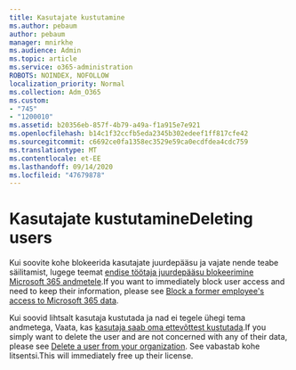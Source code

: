 ```yaml
---
title: Kasutajate kustutamine
ms.author: pebaum
author: pebaum
manager: mnirkhe
ms.audience: Admin
ms.topic: article
ms.service: o365-administration
ROBOTS: NOINDEX, NOFOLLOW
localization_priority: Normal
ms.collection: Adm_O365
ms.custom:
- "745"
- "1200010"
ms.assetid: b20356eb-857f-4b79-a49a-f1a915e7e921
ms.openlocfilehash: b14c1f32ccfb5eda2345b302edeef1ff817cfe42
ms.sourcegitcommit: c6692ce0fa1358ec3529e59ca0ecdfdea4cdc759
ms.translationtype: MT
ms.contentlocale: et-EE
ms.lasthandoff: 09/14/2020
ms.locfileid: "47679878"
---
```

# <a name="deleting-users"></a><span data-ttu-id="e4693-102">Kasutajate kustutamine</span><span class="sxs-lookup"><span data-stu-id="e4693-102">Deleting users</span></span>

<span data-ttu-id="e4693-103">Kui soovite kohe blokeerida kasutajate juurdepääsu ja vajate nende teabe säilitamist, lugege teemat [endise töötaja juurdepääsu blokeerimine Microsoft 365 andmetele](https://docs.microsoft.com/microsoft-365/admin/add-users/remove-former-employee#block-a-former-employees-access-to-microsoft-365-data).</span><span class="sxs-lookup"><span data-stu-id="e4693-103">If you want to immediately block user access and need to keep their information, please see [Block a former employee's access to Microsoft 365 data](https://docs.microsoft.com/microsoft-365/admin/add-users/remove-former-employee#block-a-former-employees-access-to-microsoft-365-data).</span></span>
  
<span data-ttu-id="e4693-104">Kui soovid lihtsalt kasutaja kustutada ja nad ei tegele ühegi tema andmetega, Vaata, kas [kasutaja saab oma ettevõttest kustutada](https://docs.microsoft.com/microsoft-365/admin/add-users/delete-a-user).</span><span class="sxs-lookup"><span data-stu-id="e4693-104">If you simply want to delete the user and are not concerned with any of their data, please see [Delete a user from your organization](https://docs.microsoft.com/microsoft-365/admin/add-users/delete-a-user).</span></span> <span data-ttu-id="e4693-105">See vabastab kohe litsentsi.</span><span class="sxs-lookup"><span data-stu-id="e4693-105">This will immediately free up their license.</span></span>
  